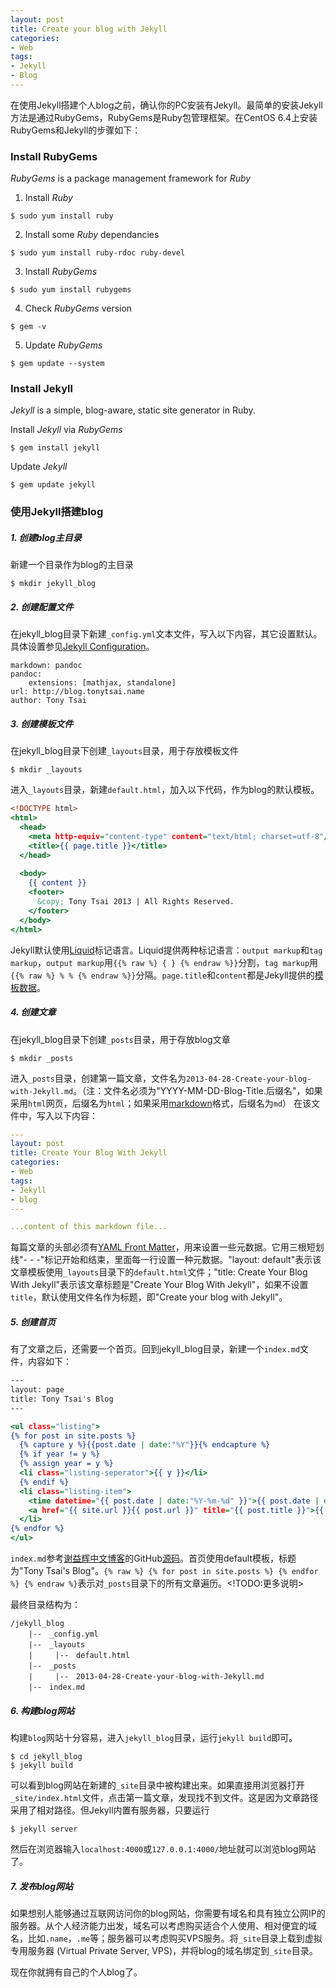```yaml
---
layout: post
title: Create your blog with Jekyll
categories:
- Web
tags:
- Jekyll
- Blog
---
```


在使用Jekyll搭建个人blog之前，确认你的PC安装有Jekyll。最简单的安装Jekyll方法是通过RubyGems，RubyGems是Ruby包管理框架。在CentOS 6.4上安装RubyGems和Jekyll的步骤如下：

### Install RubyGems
*RubyGems* is a package management framework for *Ruby*

1. Install *Ruby*

```{.bash}
$ sudo yum install ruby
```

2. Install some *Ruby* dependancies
  
```{.bash}
$ sudo yum install ruby-rdoc ruby-devel
```

3. Install *RubyGems*
  
```{.bash}
$ sudo yum install rubygems
```

4. Check *RubyGems* version
  
```{.bash}
$ gem -v
```

5. Update *RubyGems*

```{.bash}
$ gem update --system
```

### Install Jekyll
*Jekyll* is a simple, blog-aware, static site generator in Ruby.

Install *Jekyll* via *RubyGems*

```{.bash}
$ gem install jekyll
```

Update *Jekyll*

```{.bash}
$ gem update jekyll
```

### 使用Jekyll搭建blog

##### 1. 创建blog主目录
新建一个目录作为blog的主目录

```{.bash}
$ mkdir jekyll_blog
```

##### 2. 创建配置文件
在jekyll_blog目录下新建`_config.yml`文本文件，写入以下内容，其它设置默认。具体设置参见[Jekyll Configuration](https://github.com/mojombo/jekyll/wiki/Configuration)。

```
markdown: pandoc
pandoc: 
    extensions: [mathjax, standalone]
url: http://blog.tonytsai.name
author: Tony Tsai
```

##### 3. 创建模板文件
在jekyll_blog目录下创建`_layouts`目录，用于存放模板文件

```{.bash}
$ mkdir _layouts
```

进入`_layouts`目录，新建`default.html`，加入以下代码，作为blog的默认模板。

```{.html .numberLines}
<!DOCTYPE html>
<html>
  <head>
    <meta http-equiv="content-type" content="text/html; charset=utf-8"/>
    <title>{{ page.title }}</title>
  </head>
        　
  <body>
    {{ content }}
    <footer>
      &copy; Tony Tsai 2013 | All Rights Reserved.
    </footer>
  </body>
</html>
```

Jekyll默认使用[Liquid](https://github.com/shopify/liquid/wiki/liquid-for-designers)标记语言。Liquid提供两种标记语言：`output markup`和`tag markup`，`output markup`用<code>&#123;</code>`{% raw %} { } {% endraw %}`<code>&#125;</code>分割，`tag markup`用<code>&#123;</code>`{% raw %} % % {% endraw %}`<code>&#125;</code>分隔。`page.title`和`content`都是Jekyll提供的[模板数据](https://github.com/mojombo/jekyll/wiki/Template-Data)。

##### 4. 创建文章
在jekyll_blog目录下创建`_posts`目录，用于存放blog文章

```{.bash}
$ mkdir _posts
```

进入`_posts`目录，创建第一篇文章，文件名为`2013-04-28-Create-your-blog-with-Jekyll.md`。（注：文件名必须为"YYYY-MM-DD-Blog-Title.后缀名"，如果采用`html`网页，后缀名为`html`；如果采用[markdown](http://daringfireball.net/projects/markdown/)格式，后缀名为`md`）
在该文件中，写入以下内容：

```{.yaml .numberLines}
---
layout: post
title: Create Your Blog With Jekyll
categories:
- Web
tags:
- Jekyll
- blog
---

...content of this markdown file...
```

每篇文章的头部必须有[YAML Front Matter](https://github.com/mojombo/jekyll/wiki/YAML-Front-Matter)，用来设置一些元数据。它用三根短划线"- - -"标记开始和结束，里面每一行设置一种元数据。"layout: default"表示该文章模板使用`_layouts`目录下的`default.html`文件；"title: Create Your Blog With Jekyll"表示该文章标题是"Create Your Blog With Jekyll"，如果不设置`title`，默认使用文件名作为标题，即"Create your blog with Jekyll"。

##### 5. 创建首页
有了文章之后，还需要一个首页。回到jekyll_blog目录，新建一个`index.md`文件，内容如下：

```{.html .numberLines}
---
layout: page
title: Tony Tsai's Blog
---

<ul class="listing">
{% for post in site.posts %}
  {% capture y %}{{post.date | date:"%Y"}}{% endcapture %}
  {% if year != y %}
  {% assign year = y %}
  <li class="listing-seperator">{{ y }}</li>
  {% endif %}
  <li class="listing-item">
    <time datetime="{{ post.date | date:"%Y-%m-%d" }}">{{ post.date | date:"%Y-%m-%d" }}</time>
    <a href="{{ site.url }}{{ post.url }}" title="{{ post.title }}">{{ post.title }}</a>
  </li>
{% endfor %}
</ul>
```

`index.md`参考[谢益辉中文博客](http://yihui.name/cn/)的GitHub[源码](https://github.com/yihui/cn)。首页使用default模板，标题为"Tony Tsai's Blog"。`{% raw %} {% for post in site.posts %} {% endfor %} {% endraw %}`表示对`_posts`目录下的所有文章遍历。<!TODO:更多说明>

最终目录结构为：

```
/jekyll_blog
    |--　_config.yml
    |--　_layouts
    |     |--　default.html
    |--　_posts
    |     |--　2013-04-28-Create-your-blog-with-Jekyll.md
    |--　index.md
```

##### 6. 构建blog网站
构建`blog`网站十分容易，进入`jekyll_blog`目录，运行`jekyll build`即可。

```{.bash}
$ cd jekyll_blog
$ jekyll build
```

可以看到blog网站在新建的`_site`目录中被构建出来。如果直接用浏览器打开`_site/index.html`文件，点击第一篇文章，发现找不到文件。这是因为文章路径采用了相对路径。但Jekyll内置有服务器，只要运行

```{.bash}
$ jekyll server
```

然后在浏览器输入`localhost:4000`或`127.0.0.1:4000/`地址就可以浏览blog网站了。

##### 7. 发布blog网站
如果想别人能够通过互联网访问你的blog网站，你需要有域名和具有独立公网IP的服务器。从个人经济能力出发，域名可以考虑购买适合个人使用、相对便宜的域名，比如`.name`，`.me`等；服务器可以考虑购买VPS服务。将`_site`目录上载到虚拟专用服务器 (Virtual Private Server, VPS)，并将blog的域名绑定到`_site`目录。

现在你就拥有自己的个人blog了。